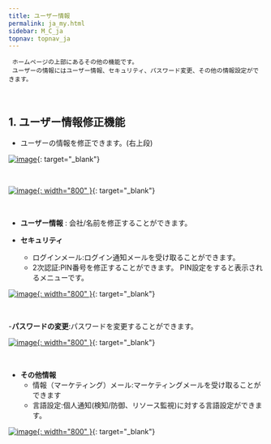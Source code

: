 ```yaml
---
title: ユーザー情報
permalink: ja_my.html
sidebar: M_C_ja
topnav: topnav_ja
---
```


     ホームページの上部にあるその他の機能です。
     ユーザーの情報にはユーザー情報、セキュリティ、パスワード変更、その他の情報設定ができます。

<br />

## 1. ユーザー情報修正機能

- ユーザーの情報を修正できます。(右上段)

 [![image](/docs/images/Manual/common/etc/ja/2.PNG)](/docs/images/Manual/common/etc/ja/2.PNG){: target="_blank"}

<br />

 [![image](/docs/images/Manual/common/etc/ja/3.PNG){: width="800" }](/docs/images/Manual/common/etc/ja/3.PNG){: target="_blank"}

<br />

- **ユーザー情報** : 会社/名前を修正することができます。

- **セキュリティ** 
  - ログインメール:ログイン通知メールを受け取ることができます。
  - 2次認証:PIN番号を修正することができます。 PIN設定をすると表示されるメニューです。

 [![image](/docs/images/Manual/common/etc/ja/4.PNG){: width="800" }](/docs/images/Manual/common/etc/ja/4.PNG){: target="_blank"}

<br />

-**パスワードの変更**:パスワードを変更することができます。

 [![image](/docs/images/Manual/common/etc/ja/5.PNG){: width="800" }](/docs/images/Manual/common/etc/ja/5.PNG){: target="_blank"}

<br />

- **その他情報** 
  - 情報（マーケティング）メール:マーケティングメールを受け取ることができます
  - 言語設定:個人通知(検知/防御、リソース監視)に対する言語設定ができます。

 [![image](/docs/images/Manual/common/etc/ja/6.PNG){: width="800" }](/docs/images/Manual/common/etc/ja/6.PNG){: target="_blank"}

